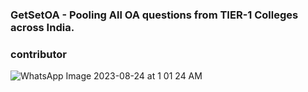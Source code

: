 ### GetSetOA - Pooling All OA questions from TIER-1 Colleges across India.

### contributor

![WhatsApp Image 2023-08-24 at 1 01 24 AM](https://github.com/piyushhhxyz/GetSet-OA/assets/111758968/eb66f1ac-8597-4748-aaf8-992f3a699b76)
